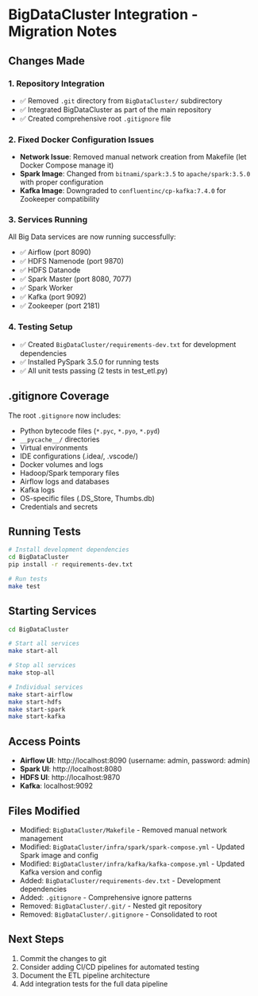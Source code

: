 # BigDataCluster Integration - Migration Notes

## Changes Made

### 1. Repository Integration
- ✅ Removed `.git` directory from `BigDataCluster/` subdirectory
- ✅ Integrated BigDataCluster as part of the main repository
- ✅ Created comprehensive root `.gitignore` file

### 2. Fixed Docker Configuration Issues
- **Network Issue**: Removed manual network creation from Makefile (let Docker Compose manage it)
- **Spark Image**: Changed from `bitnami/spark:3.5` to `apache/spark:3.5.0` with proper configuration
- **Kafka Image**: Downgraded to `confluentinc/cp-kafka:7.4.0` for Zookeeper compatibility

### 3. Services Running
All Big Data services are now running successfully:
- ✅ Airflow (port 8090)
- ✅ HDFS Namenode (port 9870)
- ✅ HDFS Datanode
- ✅ Spark Master (port 8080, 7077)
- ✅ Spark Worker
- ✅ Kafka (port 9092)
- ✅ Zookeeper (port 2181)

### 4. Testing Setup
- ✅ Created `BigDataCluster/requirements-dev.txt` for development dependencies
- ✅ Installed PySpark 3.5.0 for running tests
- ✅ All unit tests passing (2 tests in test_etl.py)

## .gitignore Coverage

The root `.gitignore` now includes:
- Python bytecode files (`*.pyc`, `*.pyo`, `*.pyd`)
- `__pycache__/` directories
- Virtual environments
- IDE configurations (.idea/, .vscode/)
- Docker volumes and logs
- Hadoop/Spark temporary files
- Airflow logs and databases
- Kafka logs
- OS-specific files (.DS_Store, Thumbs.db)
- Credentials and secrets

## Running Tests

```bash
# Install development dependencies
cd BigDataCluster
pip install -r requirements-dev.txt

# Run tests
make test
```

## Starting Services

```bash
cd BigDataCluster

# Start all services
make start-all

# Stop all services
make stop-all

# Individual services
make start-airflow
make start-hdfs
make start-spark
make start-kafka
```

## Access Points

- **Airflow UI**: http://localhost:8090 (username: admin, password: admin)
- **Spark UI**: http://localhost:8080
- **HDFS UI**: http://localhost:9870
- **Kafka**: localhost:9092

## Files Modified

- Modified: `BigDataCluster/Makefile` - Removed manual network management
- Modified: `BigDataCluster/infra/spark/spark-compose.yml` - Updated Spark image and config
- Modified: `BigDataCluster/infra/kafka/kafka-compose.yml` - Updated Kafka version and config
- Added: `BigDataCluster/requirements-dev.txt` - Development dependencies
- Added: `.gitignore` - Comprehensive ignore patterns
- Removed: `BigDataCluster/.git/` - Nested git repository
- Removed: `BigDataCluster/.gitignore` - Consolidated to root

## Next Steps

1. Commit the changes to git
2. Consider adding CI/CD pipelines for automated testing
3. Document the ETL pipeline architecture
4. Add integration tests for the full data pipeline

